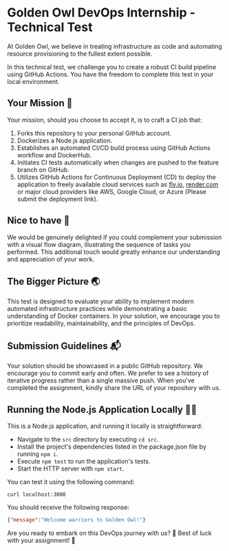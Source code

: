 # Golden Owl DevOps Internship - Technical Test
At Golden Owl, we believe in treating infrastructure as code and automating resource provisioning to the fullest extent possible. 

In this technical test, we challenge you to create a robust CI build pipeline using GitHub Actions. You have the freedom to complete this test in your local environment.

## Your Mission 🌟
Your mission, should you choose to accept it, is to craft a CI job that:
1. Forks this repository to your personal GitHub account.
2. Dockerizes a Node.js application.
3. Establishes an automated CI/CD build process using GitHub Actions workflow and DockerHub.
4. Initiates CI tests automatically when changes are pushed to the feature branch on GitHub.
5. Utilizes GitHub Actions for Continuous Deployment (CD) to deploy the application to freely available cloud services such as [fly.io](https://fly.io), [render.com](https://render.com) or major cloud providers like AWS, Google Cloud, or Azure (Please submit the deployment link).

## Nice to have 🎨
We would be genuinely delighted if you could complement your submission with a visual flow diagram, illustrating the sequence of tasks you performed. This additional touch would greatly enhance our understanding and appreciation of your work.

## The Bigger Picture 🌏
This test is designed to evaluate your ability to implement modern automated infrastructure practices while demonstrating a basic understanding of Docker containers. In your solution, we encourage you to prioritize readability, maintainability, and the principles of DevOps.

 ## Submission Guidelines 📬
Your solution should be showcased in a public GitHub repository. We encourage you to commit early and often. We prefer to see a history of iterative progress rather than a single massive push. When you've completed the assignment, kindly share the URL of your repository with us.

 ## Running the Node.js Application Locally  🏃‍♂️
 This is a Node.js application, and running it locally is straightforward:
- Navigate to the `src` directory by executing `cd src`.
- Install the project's dependencies listed in the package.json file by running `npm i`.
- Execute `npm test` to run the application's tests.
- Start the HTTP server with `npm start`.

You can test it using the following command:
  
```shell
curl localhost:3000
```
You should receive the following response:
```json
{"message":"Welcome warriors to Golden Owl!"}
```

Are you ready to embark on this DevOps journey with us? 🚀 Best of luck with your assignment! 🌟